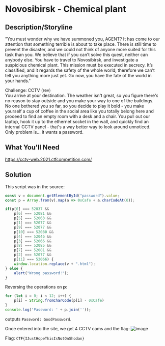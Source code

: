 # Novosibirsk - Chemical plant

## Description/Storyline
"You must wonder why we have summoned you, AGENT? It has come to our attention that something terrible is about to take place. There is still time to prevent the disaster, and we could not think of anyone more suited for this task than you. We believe that if you can’t solve this quest, neither can anybody else. You have to travel to Novosibirsk, and investigate a suspicious chemical plant. This mission must be executed in secrecy. It’s classified, and it regards the safety of the whole world, therefore we can’t tell you anything more just yet. Go now, you have the fate of the world in your hands."

Challenge: CCTV (rev)  
You arrive at your destination. The weather isn't great, so you figure there's no reason to stay outside and you make your way to one of the buildings. No one bothered you so far, so you decide to play it bold - you make yourself a cup of coffee in the social area like you totally belong here and proceed to find an empty room with a desk and a chair. You pull out our laptop, hook it up to the ethernet socket in the wall, and quickly find an internal CCTV panel - that's a way better way to look around unnoticed. Only problem is... it wants a password. 

## What You'll Need
https://cctv-web.2021.ctfcompetition.com/

## Solution
This script was in the source:
```javascript
const v = document.getElementById("password").value;
const p = Array.from(v).map(a => 0xCafe + a.charCodeAt(0));

if(p[0] === 52037 &&
    p[6] === 52081 &&
    p[5] === 52063 &&
    p[1] === 52077 &&
    p[9] === 52077 &&
    p[10] === 52080 &&
    p[4] === 52046 &&
    p[3] === 52066 &&
    p[8] === 52085 &&
    p[7] === 52081 &&
    p[2] === 52077 &&
    p[11] === 52066) {
    window.location.replace(v + ".html");
} else {
    alert("Wrong password!");
}
```
Reversing the operations on **p**:
```javascript
for (let i = 0; i < 12; i++) {
    p[i] = String.fromCharCode(p[i] - 0xCafe)
}
console.log('Password: ' + p.join(''));
```
outputs `Password: GoodPassword`.

Once entered into the site, we get 4 CCTV cams and the flag:
![image](https://user-images.githubusercontent.com/71155602/131226939-ba5c3d8f-d6c7-4ae0-a646-32e87dc27d90.png)

Flag: `CTF{IJustHopeThisIsNotOnShodan}`
